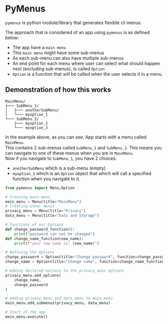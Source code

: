 # PyMenus

`pymenus` is python module/library that generates flexible cli menus.

The approach that is considered of an app using `pymenus` is as defined below:

- The app have a `main menu`
- This `main menu` might have some sub-menus
- As each sub-menu can also have multiple sub-menus
- An end point for each menu where user can select what should happen next (excluding sub-menus), is called `Option`
- `Option` is a function that will be called when the user selects it in a menu.

## Demonstration of how this works

    MainMenu/
    ├─── SubMenu_1/
    │   ├─── anotherSubMenu/
    │   └─── myoption_1
    └─── SubMenu_2/
        ├─── myoption_2
        └─── myoption_3

In the example above, as you can see, App starts with a menu called `MainMenu`.\
This contains 2 sub-menus called `SubMenu_1` and `SubMenu_2`. This means you can navigate to one of these menus when you are in `MainMenu`.\
Now if you navigate to `SubMenu_1`, you have 2 choices:
- `anotherSubMenu` which is a sub-menu (empty)
- `myoption_1` which is an `Option` object that which will call a specified function when you navigate to it.

```python
from pymenus import Menu,Option

# Creating main menu
main_menu = Menu(title="MainMenu")
# Creating other menus
privacy_menu = Menu(title="Privacy")
data_menu = Menu(title="Data and Storage")
```

```python
# functions of our Options
def change_password_function():
    print("password can not be changed")
def change_name_function(new_name):
    print(f"your new name is: {new_name}")

# Defining the Options
change_password = Option(title="Change password", function=change_password_function)
change_name = Option(title="Change name", function=change_name_function, kwargs={"new_name":"MY_NEW_NAME"})

# Adding declared options to the privacy_menu options
privacy_menu.add_options(
    change_name,
    change_password
)
```

```python
# Adding privacy_menu and data_menu to main_menu
main_menu.add_submenus(privacy_menu, data_menu)

# Start of the app
main_menu.execute()
```

<!-- ## API docs -->
